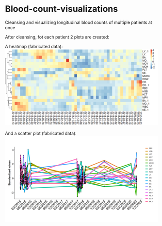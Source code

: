 # Blood-count-visualizations
Cleansing and visualizing longitudinal blood counts of multiple patients at once

After cleansing, fot each patient 2 plots are created:

A heatmap (fabricated data):
![alt_text](https://github.com/Adarya/Blood-count-visualizations/blob/main/m_heatmap.png?raw=true)


And a scatter plot (fabricated data):
![alt_text](https://github.com/Adarya/Blood-count-visualizations/blob/main/hep_line.png?raw=true)

